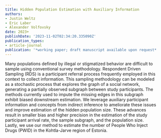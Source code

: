 ```yaml
---
title: Hidden Population Estimation with Auxiliary Information
authors:
- Justin Weltz
- Eric Laber
- Alexander Volfovsky
date: 2023+
publishDate: '2023-11-02T02:34:20.335090Z'
publication_types:
- article-journal
publication: '*working paper; draft manuscript available upon request*'
---
```


Many populations defined by illegal or stigmatized behavior are difficult to sample using conventional survey methodology. Respondent Driven Sampling (RDS) is a participant referral process frequently employed in this context to collect information. This sampling methodology can be modeled as a stochastic process that explores the graph of a social network, generating a partially observed subgraph between study participants. The methods currently used to impute the missing edges in this subgraph exhibit biased downstream estimation. We leverage auxiliary participant information and concepts from indirect inference to ameliorate these issues and improve estimation of the hidden population size. These advances result in smaller bias and higher precision in the estimation of the study participant arrival rate, the sample subgraph, and the population size. Lastly, we use our method to estimate the number of People Who Inject Drugs (PWID) in the Kohtla-Jarve region of Estonia.
